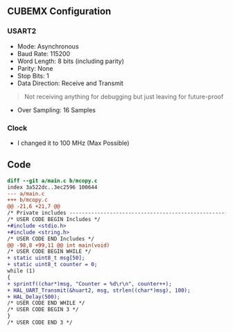 ## CUBEMX Configuration

### USART2
- Mode: Asynchronous
- Baud Rate: 115200
- Word Length: 8 bits (including parity)
- Parity: None
- Stop Bits: 1
- Data Direction: Receive and Transmit
> Not receiving anything for debugging but just leaving for future-proof
- Over Sampling: 16 Samples

### Clock

- I changed it to 100 MHz (Max Possible)

## Code

```diff
diff --git a/main.c b/mcopy.c
index 3a522dc..3ec2596 100644
--- a/main.c
+++ b/mcopy.c
@@ -21,6 +21,7 @@
/* Private includes ----------------------------------------------------------*/
/* USER CODE BEGIN Includes */
+#include <stdio.h>
+#include <string.h>
/* USER CODE END Includes */
@@ -98,8 +99,11 @@ int main(void)
/* USER CODE BEGIN WHILE */
+ static uint8_t msg[50];
+ static uint8_t counter = 0;
while (1)
{
+ sprintf((char*)msg, "Counter = %d\r\n", counter++);
+ HAL_UART_Transmit(&huart2, msg, strlen((char*)msg), 100);
+ HAL_Delay(500);
/* USER CODE END WHILE */
/* USER CODE BEGIN 3 */
}
/* USER CODE END 3 */
```
